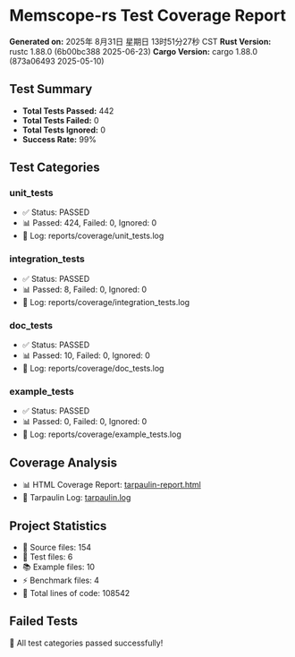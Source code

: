 # Memscope-rs Test Coverage Report

**Generated on:** 2025年 8月31日 星期日 13时51分27秒 CST
**Rust Version:** rustc 1.88.0 (6b00bc388 2025-06-23)
**Cargo Version:** cargo 1.88.0 (873a06493 2025-05-10)

## Test Summary

- **Total Tests Passed:** 442
- **Total Tests Failed:** 0
- **Total Tests Ignored:** 0
- **Success Rate:** 99%

## Test Categories

### unit_tests
- ✅ Status: PASSED
- 📊 Passed: 424, Failed: 0, Ignored: 0
- 📄 Log: reports/coverage/unit_tests.log

### integration_tests
- ✅ Status: PASSED
- 📊 Passed: 8, Failed: 0, Ignored: 0
- 📄 Log: reports/coverage/integration_tests.log

### doc_tests
- ✅ Status: PASSED
- 📊 Passed: 10, Failed: 0, Ignored: 0
- 📄 Log: reports/coverage/doc_tests.log

### example_tests
- ✅ Status: PASSED
- 📊 Passed: 0, Failed: 0, Ignored: 0
- 📄 Log: reports/coverage/example_tests.log

## Coverage Analysis

- 📊 HTML Coverage Report: [tarpaulin-report.html](./tarpaulin-report.html)
- 📄 Tarpaulin Log: [tarpaulin.log](./tarpaulin.log)

## Project Statistics

- 📁 Source files:      154
- 🧪 Test files:        6
- 📚 Example files:       10
- ⚡ Benchmark files:        4
- 📏 Total lines of code: 108542

## Failed Tests

🎉 All test categories passed successfully!
